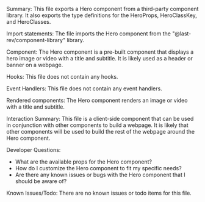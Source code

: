 Summary:
This file exports a Hero component from a third-party component library. It also exports the type definitions for the HeroProps, HeroClassKey, and HeroClasses. 

Import statements:
The file imports the Hero component from the "@last-rev/component-library" library.

Component:
The Hero component is a pre-built component that displays a hero image or video with a title and subtitle. It is likely used as a header or banner on a webpage.

Hooks:
This file does not contain any hooks.

Event Handlers:
This file does not contain any event handlers.

Rendered components:
The Hero component renders an image or video with a title and subtitle.

Interaction Summary:
This file is a client-side component that can be used in conjunction with other components to build a webpage. It is likely that other components will be used to build the rest of the webpage around the Hero component.

Developer Questions:
- What are the available props for the Hero component?
- How do I customize the Hero component to fit my specific needs?
- Are there any known issues or bugs with the Hero component that I should be aware of? 

Known Issues/Todo:
There are no known issues or todo items for this file.